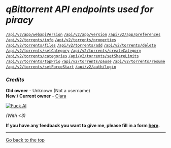 # *qBittorrent API endpoints used for piracy*
[`/api/v2/app/webapiVersion`](https://github.com/qbittorrent/qBittorrent/wiki/WebUI-API-(qBittorrent-4.1)#get-api-version)  
[`/api/v2/app/version`](https://github.com/qbittorrent/qBittorrent/wiki/WebUI-API-(qBittorrent-4.1)#get-application-version)  
[`/api/v2/app/preferences`](https://github.com/qbittorrent/qBittorrent/wiki/WebUI-API-(qBittorrent-4.1)#get-application-preferences)  
[`/api/v2/torrents/info`](https://github.com/qbittorrent/qBittorrent/wiki/WebUI-API-(qBittorrent-4.1)#get-torrent-list)  
[`/api/v2/torrents/properties`](https://github.com/qbittorrent/qBittorrent/wiki/WebUI-API-(qBittorrent-4.1)#get-torrent-generic-properties)  
[`/api/v2/torrents/files`](https://github.com/qbittorrent/qBittorrent/wiki/WebUI-API-(qBittorrent-4.1)#get-torrent-contents)  
[`/api/v2/torrents/add`](https://github.com/qbittorrent/qBittorrent/wiki/WebUI-API-(qBittorrent-4.1)#add-new-torrent)  
[`/api/v2/torrents/delete`](https://github.com/qbittorrent/qBittorrent/wiki/WebUI-API-(qBittorrent-4.1)#delete-torrents)  
[`/api/v2/torrents/setCategory`](https://github.com/qbittorrent/qBittorrent/wiki/WebUI-API-(qBittorrent-4.1)#set-torrent-category)  
[`/api/v2/torrents/createCategory`](https://github.com/qbittorrent/qBittorrent/wiki/WebUI-API-(qBittorrent-4.1)#add-new-category)  
[`/api/v2/torrents/categories`](https://github.com/qbittorrent/qBittorrent/wiki/WebUI-API-(qBittorrent-4.1)#get-all-categories)   
[`/api/v2/torrents/setShareLimits`](https://github.com/qbittorrent/qBittorrent/wiki/WebUI-API-(qBittorrent-4.1)#set-torrent-share-limit)  
[`/api/v2/torrents/topPrio`](https://github.com/qbittorrent/qBittorrent/wiki/WebUI-API-(qBittorrent-4.1)#maximal-torrent-priority)  
[`/api/v2/torrents/pause`](https://github.com/qbittorrent/qBittorrent/wiki/WebUI-API-(qBittorrent-4.1)#pause-torrents)  
[`/api/v2/torrents/resume`](https://github.com/qbittorrent/qBittorrent/wiki/WebUI-API-(qBittorrent-4.1)#resume-torrents)  
[`/api/v2/torrents/setForceStart`](https://github.com/qbittorrent/qBittorrent/wiki/WebUI-API-(qBittorrent-4.1)#set-force-start)  
[`/api/v2/auth/login`](https://github.com/qbittorrent/qBittorrent/wiki/WebUI-API-(qBittorrent-4.1)#login)

### *Credits*
**Old owner** - Unknown (Not a username)  
**New / Current owner** - [Clara](https://rentry.co/claraiscute)

[![Fuck AI](https://files.catbox.moe/os5g6k.png)](https://notbyai.fyi)

*(With <3)*

**If you have any feedback you want to give me, please fill in a form [here](https://formulaer.com/f/aa502b70-f46d-4e81-98a2-bd6b2de24540).**

*************
[Go back to the top](#qbittorrent-api-endpoints-used-for-piracy)
